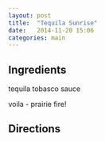 ```yaml
---
layout: post
title:  "Tequila Sunrise"
date:   2014-11-20 15:06
categories: main
---
```


## Ingredients

tequila
tobasco sauce

voila - prairie fire!

## Directions
